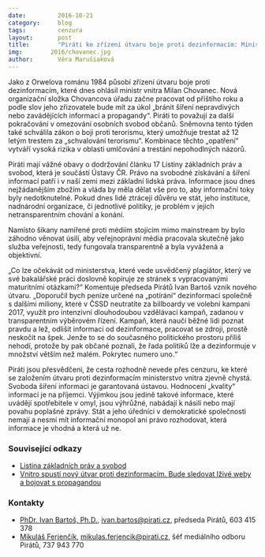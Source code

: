 ```yaml
---
date:         2016-10-21
category:     blog
tags:         cenzura
layout:       post
title:        "Piráti ke zřízení útvaru boje proti dezinformacím: Ministerstvo pravdy nechceme." 
img:        2016/chovanec.jpg
author:       Věra Marušiaková
---
```


Jako z Orwelova románu 1984 působí zřízení útvaru boje proti dezinformacím, které dnes ohlásil ministr vnitra Milan Chovanec. Nová organizační složka Chovancova úřadu začne pracovat od příštího roku a podle slov jeho zřizovatele bude mít za úkol „bránit šíření nepravdivých nebo zavádějících informací a propagandy“. Piráti to považují za další pokračování v omezování osobních svobod občanů. Sněmovna tento týden také schválila zákon o boji proti terorismu, který umožňuje trestat až 12 letým trestem za „schvalování terorismu“. Kombinace těchto „opatření“ vytváří vysoká rizika v oblasti umlčování a trestání nepohodlných názorů.

Piráti mají vážné obavy o dodržování článku 17 Listiny základních práv a svobod, která je součástí Ústavy ČR. Právo na svobodné získávání a šíření informací patří i v naší zemi mezi základní lidská práva. Informace jsou dnes nejžádanějším zbožím a vláda by měla dělat vše pro to, aby informační toky byly nedotknutelné. Pokud dnes lidé ztrácejí důvěru ve stát, jeho instituce, nadnárodní organizace, či jednotlivé politiky, je problém v jejich netransparentním chování a konání.

Namísto šikany namířené proti médiím stojícím mimo mainstream by bylo záhodno věnovat úsilí, aby veřejnoprávní média pracovala skutečně jako služba veřejnosti, tedy fungovala transparentně a byla vyvážená a objektivní.

„Co lze očekávát od ministerstva, které vede usvědčený plagiátor, který ve své bakalářské práci doslovně kopíruje ze stránek s vypracovanými maturitními otázkami?“ Komentuje předseda Pirátů Ivan Bartoš vznik nového útvaru. „Doporučil bych peníze určené na „potírání“ dezinformací společně s dalšími miliony, které v ČSSD neutratíte za billboardy ve volební kampani 2017, využít pro intenzivní dlouhodoubou vzdělávací kampaň, zadanou v transparentním výběrovém řízení. Kampaň, která naučí běžné lidi poznat pravdu a lež, odlišit informaci od dezinformace, pracovat se zdroji, prostě neskočit na špek. Jenže to se do současného politického prostoru příliš nehodí, protože by pak občané poznali, že řada politiků lže a dezinformuje v množství větším než malém. Pokrytec numero uno.“

Piráti jsou přesvědčeni, že cesta rozhodně nevede přes cenzuru, ke které se založením útvaru proti dezinformacím ministerstvo vnitra zjevně chystá. Svoboda šíření informaci je garantovaná ústavou. Hodnocení „kvality“ informací je na příjemci. Výjimkou jsou jedině takové informace, které uvádějí spotřebitele v omyl, jsou výhrůžné, nabádají k násilí nebo mají povahu poplašné zprávy. Stát a jeho úředníci v demokratické společnosti nemají a nesmí mít informační monopol ani právo rozhodovat, která informace je vhodná a která už ne.

### Související odkazy

* [Listina základních práv a svobod](http://www.psp.cz/docs/laws/listina.html)
* [Vnitro spustí nový útvar proti dezinformacím. Bude sledovat lživé weby a bojovat s propagandou](http://domaci.ihned.cz/c1-65485400-vnitro-spusti-novy-utvar-proti-dezinformacim-bude-sledovat-lzive-weby-a-bojovat-s-propagandou)

### Kontakty

* [PhDr. Ivan Bartoš, Ph.D.](https://www.pirati.cz/lide/ivan_bartos), [ivan.bartos@pirati.cz](mailto:ivan.bartos@pirati.cz), předseda Pirátů, 603 415 378
* [Mikuláš Ferjenčík](https://www.pirati.cz/lide/mikulas_ferjencik), [mikulas.ferjencik@pirati.cz](mailto:mikulas.ferjencik@pirati.cz), šéf mediálního odboru Pirátů, 737 943 770
